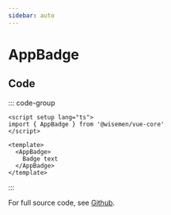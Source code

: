 ```yaml
---
sidebar: auto
---
```



# AppBadge

<!-- @include: ./app-badge-meta.md -->

## Code

::: code-group
```vue [Usage]
<script setup lang="ts">
import { AppBadge } from '@wisemen/vue-core'
</script>
  
<template>
  <AppBadge>
    Badge text  
  </AppBadge>
</template>
```
:::

For full source code, see [Github](https://github.com/wisemen-digital/vue-core/blob/main/packages/components/src/components/badge/AppBadge.vue).